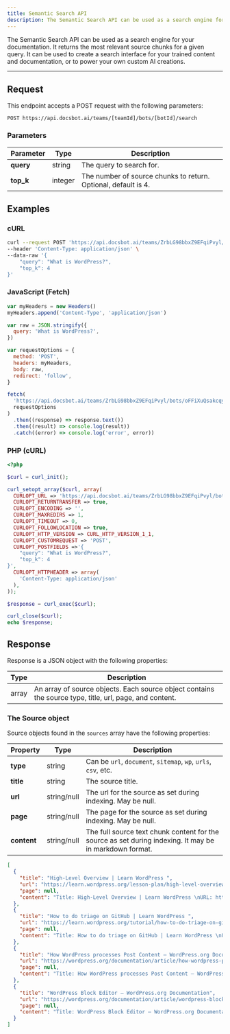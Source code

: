 ```yaml
---
title: Semantic Search API
description: The Semantic Search API can be used as a search engine for your documentation.
---
```


The Semantic Search API can be used as a search engine for your documentation. It returns the most relevant source chunks for a given query. It can be used to create a search interface for your trained content and documentation, or to power your own custom AI creations.

---

## Request

This endpoint accepts a POST request with the following parameters:

`POST https://api.docsbot.ai/teams/[teamId]/bots/[botId]/search`

### Parameters

| Parameter | Type    | Description                                                    |
| --------- | ------- | -------------------------------------------------------------- |
| **query** | string  | The query to search for.                                       |
| **top_k** | integer | The number of source chunks to return. Optional, default is 4. |

## Examples

### cURL

```bash
curl --request POST 'https://api.docsbot.ai/teams/ZrbLG98bbxZ9EFqiPvyl/bots/oFFiXuQsakcqyEdpLvCB/search' \
--header 'Content-Type: application/json' \
--data-raw '{
    "query": "What is WordPress?",
    "top_k": 4
}'
```

### JavaScript (Fetch)

```js
var myHeaders = new Headers()
myHeaders.append('Content-Type', 'application/json')

var raw = JSON.stringify({
  query: 'What is WordPress?',
})

var requestOptions = {
  method: 'POST',
  headers: myHeaders,
  body: raw,
  redirect: 'follow',
}

fetch(
  'https://api.docsbot.ai/teams/ZrbLG98bbxZ9EFqiPvyl/bots/oFFiXuQsakcqyEdpLvCB/search',
  requestOptions
)
  .then((response) => response.text())
  .then((result) => console.log(result))
  .catch((error) => console.log('error', error))
```

### PHP (cURL)

```php
<?php

$curl = curl_init();

curl_setopt_array($curl, array(
  CURLOPT_URL => 'https://api.docsbot.ai/teams/ZrbLG98bbxZ9EFqiPvyl/bots/oFFiXuQsakcqyEdpLvCB/search',
  CURLOPT_RETURNTRANSFER => true,
  CURLOPT_ENCODING => '',
  CURLOPT_MAXREDIRS => 1,
  CURLOPT_TIMEOUT => 0,
  CURLOPT_FOLLOWLOCATION => true,
  CURLOPT_HTTP_VERSION => CURL_HTTP_VERSION_1_1,
  CURLOPT_CUSTOMREQUEST => 'POST',
  CURLOPT_POSTFIELDS =>'{
    "query": "What is WordPress?",
    "top_k": 4
}',
  CURLOPT_HTTPHEADER => array(
    'Content-Type: application/json'
  ),
));

$response = curl_exec($curl);

curl_close($curl);
echo $response;
```

## Response

Response is a JSON object with the following properties:

| Type  | Description                                                                                             |
| ----- | ------------------------------------------------------------------------------------------------------- |
| array | An array of source objects. Each source object contains the source type, title, url, page, and content. |

### The Source object

Source objects found in the `sources` array have the following properties:

| Property    | Type        | Description                                                                                             |
| ----------- | ----------- | ------------------------------------------------------------------------------------------------------- |
| **type**    | string      | Can be `url`, `document`, `sitemap`, `wp`, `urls`, `csv`, etc.                                          |
| **title**   | string      | The source title.                                                                                       |
| **url**     | string/null | The url for the source as set during indexing. May be null.                                             |
| **page**    | string/null | The page for the source as set during indexing. May be null.                                            |
| **content** | string/null | The full source text chunk content for the source as set during indexing. It may be in markdown format. |

```json
[
  {
    "title": "High-Level Overview | Learn WordPress ",
    "url": "https://learn.wordpress.org/lesson-plan/high-level-overview/",
    "page": null,
    "content": "Title: High-Level Overview | Learn WordPress \nURL: https://learn.wordpress.org/lesson-plan/high-level-overview/\n\nDescription\nThis lesson is an introduction to WordPress for people who have heard of it, but are not quite sure what it does or if it is the right tool for them. You will learn about the origins of WordPress and its evolution from a blogging platform to a full-fledged content management system. We will also look at some of its components and how they are used to build a functional website. Finally, we will talk about the third party services you will need to operate a self-hosted WordPress site.  \nObjectives\nAt the end of this lesson, you will be able to:\nOutline and describe the basic history of WordPress.Identify the differences between WordPress.com and WordPress."
  },
  {
    "title": "How to do triage on GitHub | Learn WordPress ",
    "url": "https://learn.wordpress.org/tutorial/how-to-do-triage-on-github/",
    "page": null,
    "content": "Title: How to do triage on GitHub | Learn WordPress \nURL: https://learn.wordpress.org/tutorial/how-to-do-triage-on-github/\n\nWordPress.org\n\n\n \n\n\n\n\nWordPress.org\n\n\n\n \n\n\n\nVisit our Facebook page\nVisit our Twitter account\nVisit our Instagram account\nVisit our LinkedIn account\nVisit our YouTube channel"
  },
  {
    "title": "How WordPress processes Post Content – WordPress.org Documentation",
    "url": "https://wordpress.org/documentation/article/how-wordpress-processes-post-content/",
    "page": null,
    "content": "Title: How WordPress processes Post Content – WordPress.org Documentation\nURL: https://wordpress.org/documentation/article/how-wordpress-processes-post-content/\n\nWordPress.org\n\n\n \n\n\n\n\nWordPress.org\n\n\n\n \n\n\n\nVisit our Facebook page\nVisit our Twitter account\nVisit our Instagram account\nVisit our LinkedIn account\nVisit our YouTube channel"
  },
  {
    "title": "WordPress Block Editor – WordPress.org Documentation",
    "url": "https://wordpress.org/documentation/article/wordpress-block-editor/",
    "page": null,
    "content": "Title: WordPress Block Editor – WordPress.org Documentation\nURL: https://wordpress.org/documentation/article/wordpress-block-editor/\n\nWordPress.org\n\n\n \n\n\n\n\nWordPress.org\n\n\n\n \n\n\n\nVisit our Facebook page\nVisit our Twitter account\nVisit our Instagram account\nVisit our LinkedIn account\nVisit our YouTube channel"
  }
]
```
